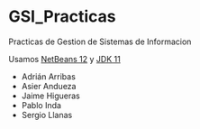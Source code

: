 # GSI_Practicas
Practicas de Gestion de Sistemas de Informacion

Usamos [NetBeans 12](https://netbeans.apache.org/download/nb120/nb120.html) y [JDK 11](https://www.oracle.com/java/technologies/javase-jdk11-downloads.html)

- Adrián Arribas
- Asier Andueza
- Jaime Higueras
- Pablo Inda
- Sergio Llanas
